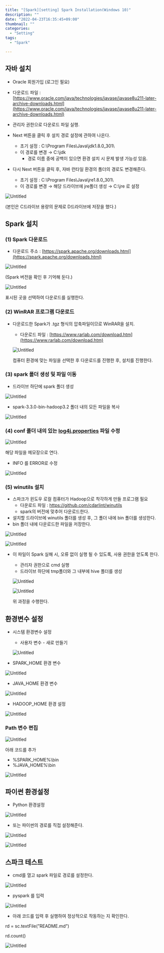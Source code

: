 ```yaml
---
title: "[Spark][setting] Spark Installation(Windows 10)"
description: ""
date: "2022-04-23T16:35:45+09:00"
thumbnail: ""
categories:
  - "Setting"
tags:
  - "Spark"

---
```

<!--more-->

## 자바 설치

- Oracle 회원가입 (로그인 필요)
- 다운로드 파일 : [https://www.oracle.com/java/technologies/javase/javase8u211-later-archive-downloads.html](https://www.oracle.com/java/technologies/javase/javase8u211-later-archive-downloads.html)

- 관리자 권한으로 다운로드 파일 실행.
- Next 버튼을 클릭 후 설치 경로 설정에 관하여 나온다.
    - 초기 설정 : C:\Program Files\Java\jdk1.8.0_301\
    - 이 경로를 변경 → C:\jdk
        - 경로 이름 중에 공백이 있으면 환경 설치 시 문제 발생 가능성 있음.
- 다시 Next 버튼을 클릭 후, 자바 런타일 환경의 폴더의 경로도 변경해준다.
    - 초기 설정 :  C:\Program Files\Java\jre1.8.0_301\
    - 이 경로를 변경 → 해당 드라이브에 jre폴더 생성 → C:\jre 로 설정

![Untitled](/images/setting_images/spark_installation_windows_10/Untitled.png)

(본인은 C드라이브 용량의 문제로 D드라이브에 저장을 했다.)

## Spark 설치

### (1) Spark 다운로드

- 다운로드 주소 : [https://spark.apache.org/downloads.html](https://spark.apache.org/downloads.html)

![Untitled](/images/setting_images/spark_installation_windows_10/Untitled_1.png)

(Spark 버전을 확인 후 기억해 둔다.)

![Untitled](/images/setting_images/spark_installation_windows_10/Untitled_2.png)

표시된 곳을 선택하여 다운로드를 실행한다. 

### (2) WinRAR 프로그램 다운로드

- 다운로드한 Spark가 .tgz 형식의 압축파일이므로 WinRAR을 설치.
    - 다운로드 파일 :  [https://www.rarlab.com/download.htm](https://www.rarlab.com/download.htm)
    
    ![Untitled](/images/setting_images/spark_installation_windows_10/Untitled_3.png)
    
    컴퓨터 환경에 맞는 파일을 선택한 후 다운로드를 진행한 후, 설치를 진행한다.
    

### (3) spark 폴더 생성 및 파일 이동

- 드라이브 하단에 spark 폴더 생성

![Untitled](/images/setting_images/spark_installation_windows_10/Untitled_4.png)

- spark-3.3.0-bin-hadoop3.2 폴더 내의 모든 파일을 복사

![Untitled](/images/setting_images/spark_installation_windows_10/Untitled_5.png)

### (4) conf 폴더 내의 있는 [log4j.properties](http://log4j.properties) 파일 수정

![Untitled](/images/setting_images/spark_installation_windows_10/Untitled_6.png)

해당 파일을 메모장으로 연다. 

- INFO 를 ERROR로 수정

![Untitled](/images/setting_images/spark_installation_windows_10/Untitled_7.png)

### (5) winutils 설치

- 스파크가 윈도우 로컬 컴퓨터가 Hadoop으로 착각하게 만들 프로그램 필요
    - 다운로드 파일 : https://github.com/cdarlint/winutils
    - spark의 버전에 맞추어 다운로드한다.
- 설치할 드라이브에 winutils 폴더를 생성 후, 그 폴더 내에 bin 폴더를 생성한다.
- bin 폴더 내에 다운로드한 파일을 저장한다.

![Untitled](/images/setting_images/spark_installation_windows_10/Untitled_8.png)

![Untitled](/images/setting_images/spark_installation_windows_10/Untitled_9.png)

- 이 파일이 Spark 실해 시, 오류 없이 실행 될 수 있도록, 사용 권한을 얻도록 한다.
    - 관리자 권한으로  cmd 실행
    - 드라이브 하단에 tmp폴더와 그 내부에 hive 폴더를 생성
    
    ![Untitled](/images/setting_images/spark_installation_windows_10/Untitled_10.png)
    
    ![Untitled](/images/setting_images/spark_installation_windows_10/Untitled_11.png)
    
    위 과정을 수행한다.
    

## 환경변수 설정

- 시스템 환경변수 설정
    - 사용자 변수 - 새로 만들기
    
    ![Untitled](/images/setting_images/spark_installation_windows_10/Untitled_12.png)
    

- SPARK_HOME 환경 변수

![Untitled](/images/setting_images/spark_installation_windows_10/Untitled_13.png)

- JAVA_HOME 환경 변수

![Untitled](/images/setting_images/spark_installation_windows_10/Untitled_14.png)

- HADOOP_HOME 환경 설정

![Untitled](/images/setting_images/spark_installation_windows_10/Untitled_15.png)

### Path 변수 편집

![Untitled](/images/setting_images/spark_installation_windows_10/Untitled_16.png)

아래 코드를 추가

- %SPARK_HOME%\bin
- %JAVA_HOME%\bin

![Untitled](/images/setting_images/spark_installation_windows_10/Untitled_17.png)

## 파이썬 환경설정

- Python 환경설정

![Untitled](/images/setting_images/spark_installation_windows_10/Untitled_18.png)

- 또는 파이썬의 경로를 직접 설정해준다.

![Untitled](/images/setting_images/spark_installation_windows_10/Untitled_19.png)

![Untitled](/images/setting_images/spark_installation_windows_10/Untitled_20.png)

## 스파크 테스트

- cmd를 열고 spark 파일로 경로를 설정한다.

![Untitled](/images/setting_images/spark_installation_windows_10/Untitled_21.png)

- pyspark 를 입력

![Untitled](/images/setting_images/spark_installation_windows_10/Untitled_22.png)

- 아래 코드를 입력 후 실행하여 정상적으로 작동하는 지 확인한다.

rd = sc.textFile(”README.md”)

rd.count()

![Untitled](/images/setting_images/spark_installation_windows_10/Untitled_23.png)